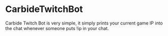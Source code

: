 # CarbideTwitchBot
Carbide Twitch Bot is very simple, it simply prints your current game IP into the chat whenever someone puts !ip in your chat.
